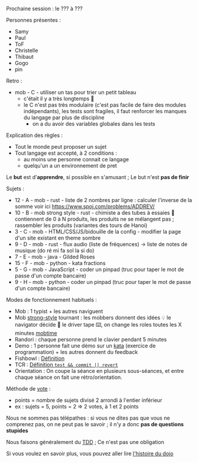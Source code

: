 Prochaine session : le ??? à ???

Personnes présentes :
- Samy
- Paul
- ToF
- Christelle
- Thibaut
- Gogo
- pin

Retro :
- mob - C - utiliser un tas pour trier un petit tableau
  - c'était il y a très longtemps 🥲
  - le C n'est pas très modulaire (c'est pas facile de faire des modules indépendants), les tests sont fragiles, il faut renforcer les manques du langage par plus de discipline
    - on a du avoir des variables globales dans les tests

Explication des règles :
- Tout le monde peut proposer un sujet
- Tout langage est accepté, à 2 conditions :
  - au moins une personne connait ce langage
  - quelqu'un a un environnement de pret

Le **but** est d'**apprendre**, si possible en s'amusant ;
Le but n'est **pas de finir**

Sujets :
- 12 - A - mob - rust - liste de 2 nombres par ligne : calculer l'inverse de la somme voir ici https://www.spoj.com/problems/ADDREV/
- 10 - B - mob strong style - rust - chimiste a des tubes à essaies 🧪 contiennent de 0 à N produits, les produits ne se mélangent pas ; rassembler les produits (variantes des tours de Hanoi)
- 3 - C - mob - HTML/CSS/JS/bidouille de la config - modifier la page d'un site existant en theme sombre
- 9 - D - mob - rust - flux audio (liste de fréquences) -> liste de notes de musique (do ré mi fa sol la si do)
- 7 - E - mob - java - Gilded Roses
- 15 - F - mob - python - kata fractions
- 5 - G - mob - JavaScript - coder un pinpad (truc pour taper le mot de passe d'un compte bancaire)
- 9 - H - mob - python - coder un pinpad (truc pour taper le mot de passe d'un compte bancaire)

Modes de fonctionnement habituels :
- Mob : 1 typist + les autres naviguent
- Mob [strong-style] tournant : les mobbers donnent des idées 💡 le navigator décide 🔀 le driver tape ⌨️, on change les roles toutes les X minutes [mobtime]
- Randori : chaque personne prend le clavier pendant 5 minutes
- Demo : 1 personne fait une démo sur un [kata] (exercice de programmation) + les autres donnent du feedback
- Fishbowl : [Définition][fishbowl]
- TCR : [Définition `test && commit || revert`][tcr]
- Orientation : On coupe la séance en plusieurs sous-séances,
  et entre chaque séance on fait une rétro/orientation.

Méthode de [vote] :
- points = nombre de sujets divisé 2 arrondi à l'entier inférieur
- ex : sujets = 5, points = 2 => 2 votes, à 1 et 2 points

Nous ne sommes pas télépathes :
si vous ne dites pas que vous ne comprenez pas, on ne peut pas le savoir ;
il n'y a donc **pas de questions stupides**

Nous faisons généralement du [TDD][test_driven_development] ;
Ce n'est pas une obligation

Si vous voulez en savoir plus, vous pouvez aller lire [l'histoire du dojo]

[kata]: https://web.archive.org/web/20040423023001/http://www.pragprog.com/pragdave/Practices/CodeKata.rdoc
[strong-style]: https://llewellynfalco.blogspot.com/2014/06/llewellyns-strong-style-pairing.html
[mobtime]: https://mobtime.hadrienmp.fr/
[fishbowl]: https://en.wikipedia.org/wiki/Fishbowl_%28conversation%29
[tcr]: https://medium.com/@kentbeck_7670/test-commit-revert-870bbd756864
[vote]: https://emmanuelpaatz.com/dojosurvey
[test_driven_development]: https://fr.wikipedia.org/wiki/Test_driven_development
[l'histoire du dojo]: https://github.com/dojo-developpement-paris/dojo-developpement-paris.github.io/blob/main/history.md

